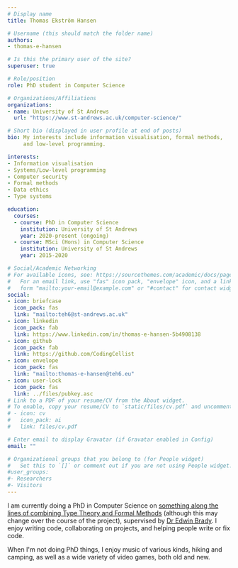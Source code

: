 ```yaml
---
# Display name
title: Thomas Ekström Hansen

# Username (this should match the folder name)
authors:
- thomas-e-hansen

# Is this the primary user of the site?
superuser: true

# Role/position
role: PhD student in Computer Science

# Organizations/Affiliations
organizations:
- name: University of St Andrews
  url: "https://www.st-andrews.ac.uk/computer-science/"

# Short bio (displayed in user profile at end of posts)
bio: My interests include information visualisation, formal methods,
     and low-level programming.

interests:
- Information visualisation
- Systems/Low-level programming
- Computer security
- Formal methods
- Data ethics
- Type systems

education:
  courses:
  - course: PhD in Computer Science
    institution: University of St Andrews
    year: 2020-present (ongoing)
  - course: MSci (Hons) in Computer Science
    institution: University of St Andrews
    year: 2015-2020

# Social/Academic Networking
# For available icons, see: https://sourcethemes.com/academic/docs/page-builder/#icons
#   For an email link, use "fas" icon pack, "envelope" icon, and a link in the
#   form "mailto:your-email@example.com" or "#contact" for contact widget.
social:
- icon: briefcase
  icon_pack: fas
  link: "mailto:teh6@st-andrews.ac.uk"
- icon: linkedin
  icon_pack: fab
  link: https://www.linkedin.com/in/thomas-e-hansen-5b4908138
- icon: github
  icon_pack: fab
  link: https://github.com/CodingCellist
- icon: envelope
  icon_pack: fas
  link: "mailto:thomas-e-hansen@teh6.eu"
- icon: user-lock
  icon_pack: fas
  link: ../files/pubkey.asc
# Link to a PDF of your resume/CV from the About widget.
# To enable, copy your resume/CV to `static/files/cv.pdf` and uncomment the lines below.
# - icon: cv
#   icon_pack: ai
#   link: files/cv.pdf

# Enter email to display Gravatar (if Gravatar enabled in Config)
email: ""

# Organizational groups that you belong to (for People widget)
#   Set this to `[]` or comment out if you are not using People widget.
#user_groups:
#- Researchers
#- Visitors
---
```


I am currently doing a PhD in Computer Science on
[something along the lines of combining Type Theory and Formal Methods](../files/phd-proposal.pdf)
(although this may change over the course of the project), supervised by
[Dr Edwin Brady](https://www.type-driven.org.uk/edwinb/). I enjoy writing code,
collaborating on projects, and helping people write or fix code.

When I'm not doing PhD things, I enjoy music of various kinds, hiking and
camping, as well as a wide variety of video games, both old and new.
<!--
I do Japanese Jujitsu (or rather 'did', in the Before Times) and occasionally
play the cello
-->


